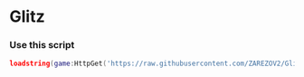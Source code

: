 # Glitz
### Use this script
```lua
loadstring(game:HttpGet('https://raw.githubusercontent.com/ZAREZOV2/Glitz/main/main.lua', true))()
```